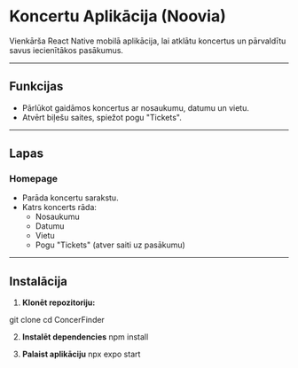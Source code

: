 # Koncertu Aplikācija (Noovia)

Vienkārša React Native mobilā aplikācija, lai atklātu koncertus un pārvaldītu savus iecienītākos pasākumus. 

---

## Funkcijas

- Pārlūkot gaidāmos koncertus ar nosaukumu, datumu un vietu.
- Atvērt biļešu saites, spiežot pogu "Tickets".

---

## Lapas

### Homepage
- Parāda koncertu sarakstu.
- Katrs koncerts rāda:
  - Nosaukumu
  - Datumu
  - Vietu
  - Pogu "Tickets" (atver saiti uz pasākumu)

---

## Instalācija

1. **Klonēt repozitoriju:**

git clone <url>
cd ConcerFinder

2. **Instalēt dependencies**
npm install

3. **Palaist aplikāciju**
npx expo start
